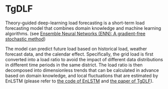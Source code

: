 # TgDLF
Theory-guided deep-learning load forecasting is a short-term load forecasting model that combines domain knowledge and machine learning algorithms. (see [Ensemble Neural Networks (ENN): A gradient-free stochastic method](https://www.sciencedirect.com/science/article/pii/S0893608018303319))

The model can predict future load based on historical load, weather forecast data, and the calendar effect. Specifically, the grid load is first converted into a load ratio to avoid the impact of different data distributions in different time periods in the same district. The load ratio is then decomposed into dimensionless trends that can be calculated in advance based on domain knowledge, and local fluctuations that are estimated by EnLSTM (please refer to [the code of EnLSTM](https://github.com/YuntianChen/EnLSTM) and [the paper of TgDLF](https://www.sciencedirect.com/science/article/pii/S0893608018303319)). 
